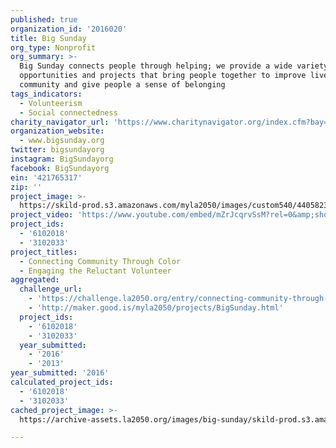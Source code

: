 ```yaml
---
published: true
organization_id: '2016020'
title: Big Sunday
org_type: Nonprofit
org_summary: >-
  Big Sunday connects people through helping; we provide a wide variety of
  opportunities and projects that bring people together to improve lives, build
  community and give people a sense of belonging
tags_indicators:
  - Volunteerism
  - Social connectedness
charity_navigator_url: 'https://www.charitynavigator.org/index.cfm?bay=search.profile&ein=421765317'
organization_website:
  - www.bigsunday.org
twitter: bigsundayorg
instagram: BigSundayorg
facebook: BigSundayorg
ein: '421765317'
zip: ''
project_image: >-
  https://skild-prod.s3.amazonaws.com/myla2050/images/custom540/4405823065741-team91.JPG
project_video: 'https://www.youtube.com/embed/mZrJcqrvSsM?rel=0&amp;showinfo=0'
project_ids:
  - '6102018'
  - '3102033'
project_titles:
  - Connecting Community Through Color
  - Engaging the Reluctant Volunteer
aggregated:
  challenge_url:
    - 'https://challenge.la2050.org/entry/connecting-community-through-color'
    - 'http://maker.good.is/myla2050/projects/BigSunday.html'
  project_ids:
    - '6102018'
    - '3102033'
  year_submitted:
    - '2016'
    - '2013'
year_submitted: '2016'
calculated_project_ids:
  - '6102018'
  - '3102033'
cached_project_image: >-
  https://archive-assets.la2050.org/images/big-sunday/skild-prod.s3.amazonaws.com/myla2050/images/custom540/4405823065741-team91.JPG

---
```

